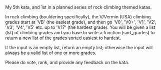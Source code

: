 My 5th kata, and 1st in a planned series of rock climbing themed katas.

In rock climbing (bouldering specifically), the V/Vermin (USA) climbing grades start at 'VB' (the easiest grade), and then go 'V0', 'V0+', 'V1', 'V2', 'V3', 'V4', 'V5' etc. up to 'V17' (the hardest grade). You will be given a list (lst) of climbing grades and you have to write a function (sort_grades) to return a new list of the grades sorted easiest to hardest.

If the input is an empty list, return an empty list; otherwise the input will always be a valid list of one or more grades.

Please do vote, rank, and provide any feedback on the kata.
